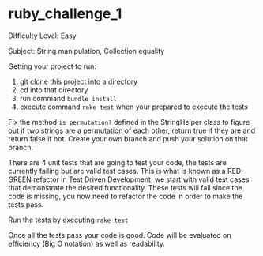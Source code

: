 # ruby_challenge_1
Difficulty Level: Easy

Subject: String manipulation, Collection equality

Getting your project to run:

1. git clone this project into a directory
2. cd into that directory
3. run command `bundle install`
4. execute command `rake test` when your prepared to execute the tests


Fix the method `is_permutation?` defined in the StringHelper class to figure out if two strings are a permutation of each other, return true if they are and return false if not. Create your own branch and push your solution on that branch.

There are 4 unit tests that are going to test your code, the tests are currently failing but are valid test cases. This is what is known as a RED-GREEN refactor in Test Driven Development, we start with valid test cases that demonstrate the desired functionality. These tests will fail since the code is missing, you now need to refactor the code in order to make the tests pass.

Run the tests by executing `rake test`

Once all the tests pass your code is good. Code will be evaluated on efficiency (Big O notation) as well as readability.
